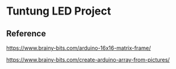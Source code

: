 # Tuntung LED Project
## Reference
https://www.brainy-bits.com/arduino-16x16-matrix-frame/

https://www.brainy-bits.com/create-arduino-array-from-pictures/
